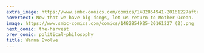 ```yaml
---
extra_image: https://www.smbc-comics.com/comics/1482854941-20161227after (1).png
hovertext: Now that we have big dongs, let us return to Mother Ocean.
image: https://www.smbc-comics.com/comics/1482854925-20161227 (2).png
next_comic: the-harvest
prev_comic: political-philosophy
title: Wanna Evolve
---
```


